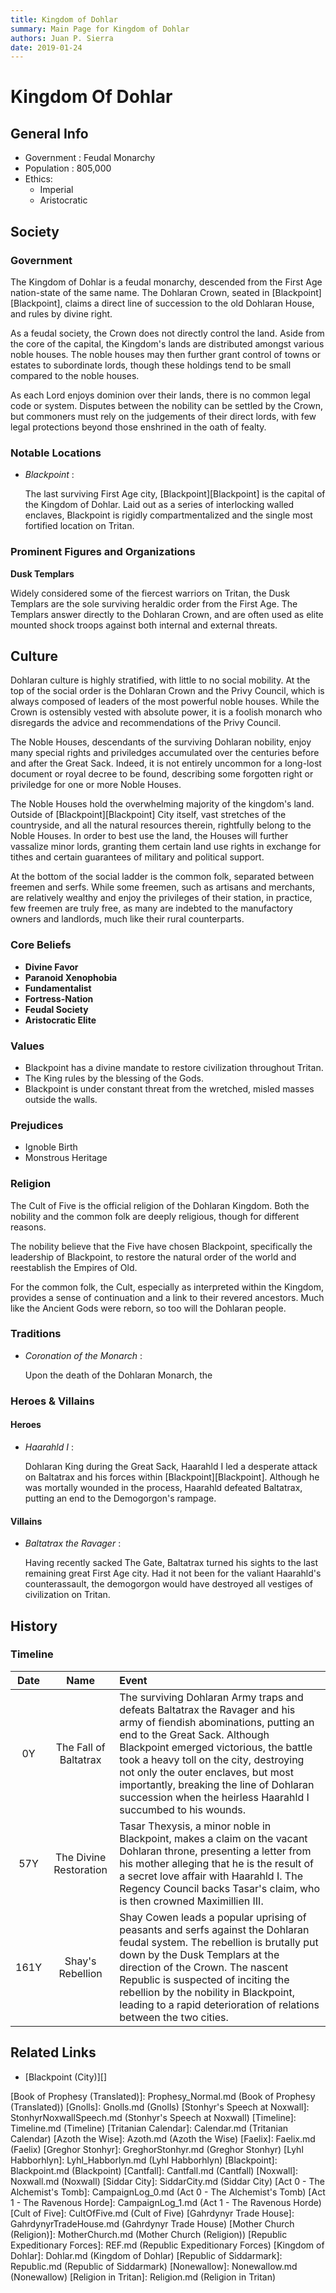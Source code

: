 ```yaml
---
title: Kingdom of Dohlar
summary: Main Page for Kingdom of Dohlar
authors: Juan P. Sierra
date: 2019-01-24
---
```


# Kingdom Of Dohlar

## General Info

- Government : Feudal Monarchy
- Population : 805,000
- Ethics:
    - Imperial
    - Aristocratic

## Society

### Government

The Kingdom of Dohlar is a feudal monarchy, descended from the First Age nation-state of the same name. The Dohlaran Crown, seated in [Blackpoint][Blackpoint], claims a direct line of succession to the old Dohlaran House, and rules by divine right.

As a feudal society, the Crown does not directly control the land. Aside from the core of the capital, the Kingdom's lands are distributed amongst various noble houses. The noble houses may then further grant control of towns or estates to subordinate lords, though these holdings tend to be small compared to the noble houses.

As each Lord enjoys dominion over their lands, there is no common legal code or system. Disputes between the nobility can be settled by the Crown, but commoners must rely on the judgements of their direct lords, with few legal protections beyond those enshrined in the oath of fealty.

### Notable Locations

- *Blackpoint* :

    The last surviving First Age city, [Blackpoint][Blackpoint] is the capital of the Kingdom of Dohlar. Laid out as a series of interlocking walled enclaves, Blackpoint is rigidly compartmentalized and the single most fortified location on Tritan.
    


### Prominent Figures and Organizations

**Dusk Templars**

Widely considered some of the fiercest warriors on Tritan, the Dusk Templars are the sole surviving heraldic order from the First Age. The Templars answer directly to the Dohlaran Crown, and are often used as elite mounted shock troops against both internal and external threats.



## Culture

Dohlaran culture is highly stratified, with little to no social mobility. At the top of the social order is the Dohlaran Crown and the Privy Council, which is always composed of leaders of the most powerful noble houses. While the Crown is ostensibly vested with absolute power, it is a foolish monarch who disregards the advice and recommendations of the Privy Council.

The Noble Houses, descendants of the surviving Dohlaran nobility, enjoy many special rights and priviledges accumulated over the centuries before and after the Great Sack. Indeed, it is not entirely uncommon for a long-lost document or royal decree to be found, describing some forgotten right or priviledge for one or more Noble Houses.

The Noble Houses hold the overwhelming majority of the kingdom's land. Outside of [Blackpoint][Blackpoint] City itself, vast stretches of the countryside, and all the natural resources therein, rightfully belong to the Noble Houses. In order to best use the land, the Houses will further vassalize minor lords, granting them certain land use rights in exchange for tithes and certain guarantees of military and political support.

At the bottom of the social ladder is the common folk, separated between freemen and serfs. While some freemen, such as artisans and merchants, are relatively wealthy and enjoy the privileges of their station, in practice, few freemen are truly free, as many are indebted to the manufactory owners and landlords, much like their rural counterparts. 

### Core Beliefs

- **Divine Favor**
- **Paranoid Xenophobia**
- **Fundamentalist**
- **Fortress-Nation**
- **Feudal Society**
- **Aristocratic Elite**
### Values

- Blackpoint has a divine mandate to restore civilization throughout Tritan.
- The King rules by the blessing of the Gods.
- Blackpoint is under constant threat from the wretched, misled masses outside the walls.
### Prejudices

- Ignoble Birth
- Monstrous Heritage
### Religion

The Cult of Five is the official religion of the Dohlaran Kingdom. Both the nobility and the common folk are deeply religious, though for different reasons.

The nobility believe that the Five have chosen Blackpoint, specifically the leadership of Blackpoint, to restore the natural order of the world and reestablish the Empires of Old.

For the common folk, the Cult, especially as interpreted within the Kingdom, provides a sense of continuation and a link to their revered ancestors. Much like the Ancient Gods were reborn, so too will the Dohlaran people.

### Traditions

- *Coronation of the Monarch* :

    Upon the death of the Dohlaran Monarch, the 
    


### Heroes & Villains

#### Heroes

- *Haarahld I* :

    Dohlaran King during the Great Sack, Haarahld I led a desperate attack on Baltatrax and his forces within [Blackpoint][Blackpoint]. Although he was mortally wounded in the process, Haarahld defeated Baltatrax, putting an end to the Demogorgon's rampage.
    


#### Villains

- *Baltatrax the Ravager* :

    Having recently sacked The Gate, Baltatrax turned his sights to the last remaining great First Age city. Had it not been for the valiant Haarahld's counterassault, the demogorgon would have destroyed all vestiges of civilization on Tritan.
    



## History

### Timeline

Date | Name | Event
:---:|:----:|:----
0Y | The Fall of Baltatrax | The surviving Dohlaran Army traps and defeats Baltatrax the Ravager and his army of fiendish abominations, putting an end to the Great Sack. Although Blackpoint emerged victorious, the battle took a heavy toll on the city, destroying not only the outer enclaves, but most importantly, breaking the line of Dohlaran succession when the heirless Haarahld I succumbed to his wounds.
57Y | The Divine Restoration | Tasar Thexysis, a minor noble in Blackpoint, makes a claim on the vacant Dohlaran throne, presenting a letter from his mother alleging that he is the result of a secret love affair with Haarahld I. The Regency Council backs Tasar's claim, who is then crowned Maximillien III.
161Y | Shay's Rebellion | Shay Cowen leads a popular uprising of peasants and serfs against the Dohlaran feudal system. The rebellion is brutally put down by the Dusk Templars at the direction of the Crown. The nascent Republic is suspected of inciting the rebellion by the nobility in Blackpoint, leading to a rapid deterioration of relations between the two cities.


## Related Links

- [Blackpoint (City)][]

[Alchemist's Journal]: AlchemistJournal.md (Alchemist's Journal)
[Book of Prophesy]: Prophesy.md (Book of Prophesy)
[Book of Prophesy (Translated)]: Prophesy_Normal.md (Book of Prophesy (Translated))
[Gnolls]: Gnolls.md (Gnolls)
[Stonhyr's Speech at Noxwall]: StonhyrNoxwallSpeech.md (Stonhyr's Speech at Noxwall)
[Timeline]: Timeline.md (Timeline)
[Tritanian Calendar]: Calendar.md (Tritanian Calendar)
[Azoth the Wise]: Azoth.md (Azoth the Wise)
[Faelix]: Faelix.md (Faelix)
[Greghor Stonhyr]: GreghorStonhyr.md (Greghor Stonhyr)
[Lyhl Habborhlyn]: Lyhl_Habborlyn.md (Lyhl Habborhlyn)
[Blackpoint]: Blackpoint.md (Blackpoint)
[Cantfall]: Cantfall.md (Cantfall)
[Noxwall]: Noxwall.md (Noxwall)
[Siddar City]: SiddarCity.md (Siddar City)
[Act 0 - The Alchemist's Tomb]: CampaignLog_0.md (Act 0 - The Alchemist's Tomb)
[Act 1 - The Ravenous Horde]: CampaignLog_1.md (Act 1 - The Ravenous Horde)
[Cult of Five]: CultOfFive.md (Cult of Five)
[Gahrdynyr Trade House]: GahrdynyrTradeHouse.md (Gahrdynyr Trade House)
[Mother Church (Religion)]: MotherChurch.md (Mother Church (Religion))
[Republic Expeditionary Forces]: REF.md (Republic Expeditionary Forces)
[Kingdom of Dohlar]: Dohlar.md (Kingdom of Dohlar)
[Republic of Siddarmark]: Republic.md (Republic of Siddarmark)
[Nonewallow]: Nonewallow.md (Nonewallow)
[Religion in Tritan]: Religion.md (Religion in Tritan)